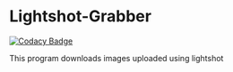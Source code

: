 # Lightshot-Grabber 
[![Codacy Badge](https://api.codacy.com/project/badge/Grade/11e2d32bd08f4cd1aab9d3b9e5fb47e1)](https://www.codacy.com/manual/GORR174/Lightshot-Grabber?utm_source=github.com&amp;utm_medium=referral&amp;utm_content=GORR174/Lightshot-Grabber&amp;utm_campaign=Badge_Grade)

This program downloads images uploaded using lightshot
